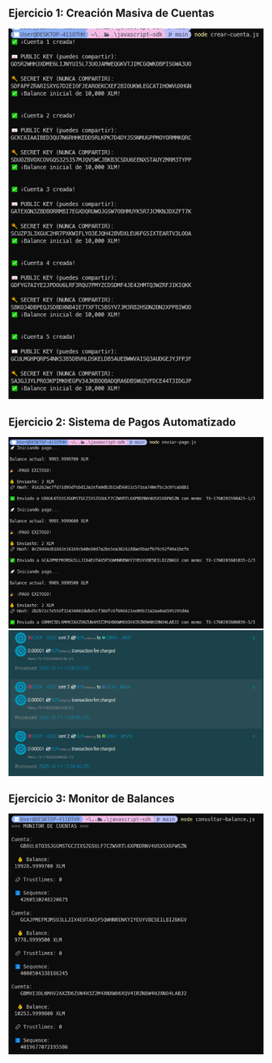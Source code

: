 ## Ejercicio 1: Creación Masiva de Cuentas
![alt text](image.png)

## Ejercicio 2: Sistema de Pagos Automatizado
![alt text](image-1.png)
![alt text](image-2.png)

## Ejercicio 3: Monitor de Balances
![alt text](image-3.png)